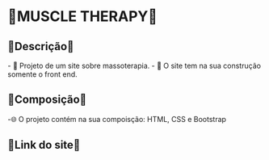 <h1>💪MUSCLE THERAPY💪</h1> 
<h2>🦾Descrição🦾</h2>
<p>
- 💬 Projeto de um site sobre massoterapia. 
- 💬 O site tem na sua construção somente o front end.
</p>

<h2>🦾Composição🦾</h2>
<p>
-🌐 O projeto contém na sua compoisção: HTML, CSS e Bootstrap
</p>

<h2>🦾Link do site🦾</h2>
<p>
 
</p>

